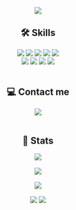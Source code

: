 <div align="center">

  <!-- Header -->
  <img src="https://capsule-render.vercel.app/api?type=waving&color=ffc0cb&height=240&text=Soyeon's%20GitHub&animation=twinkling&fontColor=ffffff&fontSize=40"/>

  <!-- Tech Stacks Section -->
  <h2>🛠️ Skills</h2>
  <div style="margin: 0 auto; text-align: center;">
    <img src="https://img.shields.io/badge/C-A8B9CC?style=for-the-badge&logo=C&logoColor=white">
    <img src="https://img.shields.io/badge/C++-00599C?style=for-the-badge&logo=C%2B%2B&logoColor=white">
    <img src="https://img.shields.io/badge/Java-007396?style=for-the-badge&logo=Java&logoColor=white">
    <img src="https://img.shields.io/badge/Python-3776AB?style=for-the-badge&logo=Python&logoColor=white">
    <img src="https://img.shields.io/badge/MySQL-4479A1?style=for-the-badge&logo=MySQL&logoColor=white">
    <br/>
    <img src="https://img.shields.io/badge/Spring-6DB33F?style=for-the-badge&logo=Spring&logoColor=white">
    <img src="https://img.shields.io/badge/Spring Boot-6DB33F?style=for-the-badge&logo=Spring Boot&logoColor=white">
    <img src="https://img.shields.io/badge/Github-181717?style=for-the-badge&logo=Github&logoColor=white">
    <img src="https://img.shields.io/badge/Git-F05032?style=for-the-badge&logo=Git&logoColor=white">
  </div>
  <br/>

  <!-- Contact Section -->
  <h2>💻 Contact me</h2>
  <a href="mailto:soyeon0966@gmail.com">
    <img src="https://img.shields.io/badge/Gmail-EA4335?style=for-the-badge&logo=Gmail&logoColor=white"/>
  </a>
  <br/><br/>

  <!-- Stats Section -->
  <h2>🏅 Stats</h2>
  <img src="https://github-readme-stats.vercel.app/api/top-langs/?username=soyeon1806&layout=compact&theme=dark"/>
  <br/>
  <br/>
  <a href="https://solved.ac/ksy1118s/">
    <img src="http://mazassumnida.wtf/api/v2/generate_badge?boj=ksy1118s"/>
  </a>
  <br/>
  <br/>
  <img src="https://github-readme-stats.vercel.app/api?username=soyeon1806&show_icons=true&theme=radical"/>
  <br/>
  <br/>
  <img src="https://github-readme-activity-graph.vercel.app/graph?username=soyeon1806&theme=rogue"/>
  
  <!-- Footer -->
  <img src="https://capsule-render.vercel.app/api?type=waving&color=ffc0cb&height=120&animation=fadeIn&section=footer"/>
</div>

